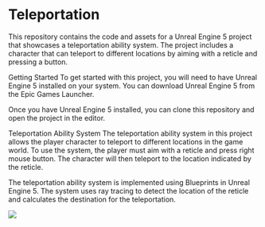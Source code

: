 # Teleportation
 
This repository contains the code and assets for a Unreal Engine 5 project that showcases a teleportation ability system. The project includes a character that can teleport to different locations by aiming with a reticle and pressing a button.

Getting Started
To get started with this project, you will need to have Unreal Engine 5 installed on your system. You can download Unreal Engine 5 from the Epic Games Launcher.

Once you have Unreal Engine 5 installed, you can clone this repository and open the project in the editor.

Teleportation Ability System
The teleportation ability system in this project allows the player character to teleport to different locations in the game world. To use the system, the player must aim with a reticle and press right mouse button. The character will then teleport to the location indicated by the reticle.

The teleportation ability system is implemented using Blueprints in Unreal Engine 5. The system uses ray tracing to detect the location of the reticle and calculates the destination for the teleportation.

<a href="https://imgflip.com/gif/7gjry7"><img src="https://imgflip.com/7gjry7.gif" /></a>
